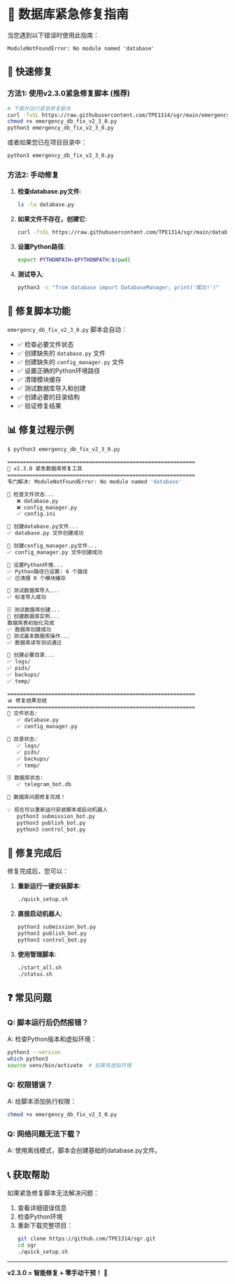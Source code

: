 # 🚨 数据库紧急修复指南

当您遇到以下错误时使用此指南：
```
ModuleNotFoundError: No module named 'database'
```

## 🔧 快速修复

### 方法1: 使用v2.3.0紧急修复脚本 (推荐)

```bash
# 下载并运行紧急修复脚本
curl -fsSL https://raw.githubusercontent.com/TPE1314/sgr/main/emergency_db_fix_v2_3_0.py -o emergency_db_fix_v2_3_0.py
chmod +x emergency_db_fix_v2_3_0.py
python3 emergency_db_fix_v2_3_0.py
```

或者如果您已在项目目录中：
```bash
python3 emergency_db_fix_v2_3_0.py
```

### 方法2: 手动修复

1. **检查database.py文件**:
   ```bash
   ls -la database.py
   ```

2. **如果文件不存在，创建它**:
   ```bash
   curl -fsSL https://raw.githubusercontent.com/TPE1314/sgr/main/database.py -o database.py
   ```

3. **设置Python路径**:
   ```bash
   export PYTHONPATH=$PYTHONPATH:$(pwd)
   ```

4. **测试导入**:
   ```bash
   python3 -c "from database import DatabaseManager; print('成功!')"
   ```

## 🎯 修复脚本功能

`emergency_db_fix_v2_3_0.py` 脚本会自动：

- ✅ 检查必要文件状态
- ✅ 创建缺失的 `database.py` 文件
- ✅ 创建缺失的 `config_manager.py` 文件
- ✅ 设置正确的Python环境路径
- ✅ 清理模块缓存
- ✅ 测试数据库导入和创建
- ✅ 创建必要的目录结构
- ✅ 验证修复结果

## 📊 修复过程示例

```bash
$ python3 emergency_db_fix_v2_3_0.py

============================================================
🔧 v2.3.0 紧急数据库修复工具
============================================================
专门解决: ModuleNotFoundError: No module named 'database'

📁 检查文件状态...
   ❌ database.py
   ❌ config_manager.py
   ✅ config.ini

🔧 创建database.py文件...
✅ database.py 文件创建成功

🔧 创建config_manager.py文件...
✅ config_manager.py 文件创建成功

🐍 设置Python环境...
✅ Python路径已设置: 6 个路径
✅ 已清理 0 个模块缓存

🧪 测试数据库导入...
✅ 标准导入成功

🗄️ 测试数据库创建...
📝 创建数据库实例...
数据库表初始化完成
✅ 数据库创建成功
🧪 测试基本数据库操作...
✅ 数据库读写测试通过

📁 创建必要目录...
✅ logs/
✅ pids/
✅ backups/
✅ temp/

============================================================
📊 修复结果总结
============================================================
📄 文件状态:
   ✅ database.py
   ✅ config_manager.py

📁 目录状态:
   ✅ logs/
   ✅ pids/
   ✅ backups/
   ✅ temp/

🗄️ 数据库状态:
   ✅ telegram_bot.db

🎉 数据库问题修复完成！

💡 现在可以重新运行安装脚本或启动机器人
   python3 submission_bot.py
   python3 publish_bot.py
   python3 control_bot.py
```

## 🚀 修复完成后

修复完成后，您可以：

1. **重新运行一键安装脚本**:
   ```bash
   ./quick_setup.sh
   ```

2. **直接启动机器人**:
   ```bash
   python3 submission_bot.py
   python3 publish_bot.py
   python3 control_bot.py
   ```

3. **使用管理脚本**:
   ```bash
   ./start_all.sh
   ./status.sh
   ```

## ❓ 常见问题

### Q: 脚本运行后仍然报错？
A: 检查Python版本和虚拟环境：
```bash
python3 --version
which python3
source venv/bin/activate  # 如果有虚拟环境
```

### Q: 权限错误？
A: 给脚本添加执行权限：
```bash
chmod +x emergency_db_fix_v2_3_0.py
```

### Q: 网络问题无法下载？
A: 使用离线模式，脚本会创建基础的database.py文件。

## 📞 获取帮助

如果紧急修复脚本无法解决问题：

1. 查看详细错误信息
2. 检查Python环境
3. 重新下载完整项目：
   ```bash
   git clone https://github.com/TPE1314/sgr.git
   cd sgr
   ./quick_setup.sh
   ```

---

**v2.3.0 = 智能修复 + 零手动干预！** 🚀